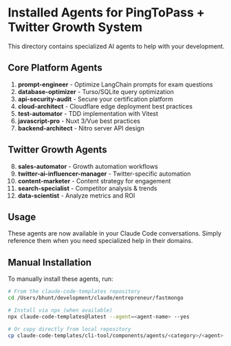 # Installed Agents for PingToPass + Twitter Growth System

This directory contains specialized AI agents to help with your development.

## Core Platform Agents

1. **prompt-engineer** - Optimize LangChain prompts for exam questions
2. **database-optimizer** - Turso/SQLite query optimization
3. **api-security-audit** - Secure your certification platform
4. **cloud-architect** - Cloudflare edge deployment best practices
5. **test-automator** - TDD implementation with Vitest
6. **javascript-pro** - Nuxt 3/Vue best practices
7. **backend-architect** - Nitro server API design

## Twitter Growth Agents

8. **sales-automator** - Growth automation workflows
9. **twitter-ai-influencer-manager** - Twitter-specific automation
10. **content-marketer** - Content strategy for engagement
11. **search-specialist** - Competitor analysis & trends
12. **data-scientist** - Analyze metrics and ROI

## Usage

These agents are now available in your Claude Code conversations. Simply reference them when you need specialized help in their domains.

## Manual Installation

To manually install these agents, run:

```bash
# From the claude-code-templates repository
cd /Users/bhunt/development/claude/entrepreneur/fastmongo

# Install via npx (when available)
npx claude-code-templates@latest --agent=<agent-name> --yes

# Or copy directly from local repository
cp claude-code-templates/cli-tool/components/agents/<category>/<agent>.md .claude/agents/
```